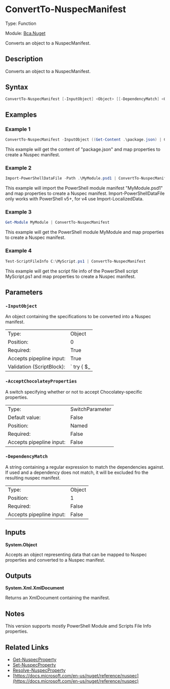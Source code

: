 # ConvertTo-NuspecManifest
Type: Function

Module: [Bca.Nuget](../ReadMe.md)

Converts an object to a NuspecManifest.
## Description
Converts an object to a NuspecManifest.
## Syntax
```powershell
ConvertTo-NuspecManifest [-InputObject] <Object> [[-DependencyMatch] <Object>] [-AcceptChocolateyProperties] [<CommonParameters>]
```
## Examples
### Example 1
```powershell
ConvertTo-NuspecManifest -InputObject ((Get-Content .\package.json) | Convert-From-Json)
```
This example will get the content of "package.json" and map properties to create a Nuspec manifest.
### Example 2
```powershell
Import-PowerShellDataFile -Path .\MyModule.psd1 | ConvertTo-NuspecManifest
```
This example will import the PowerShell module manifest "MyModule.psd1" and map properties to create a Nuspec manifest.
Import-PowerShellDataFile only works with PowerShell v5+, for v4 use Import-LocalizedData.
### Example 3
```powershell
Get-Module MyModule | ConvertTo-NuspecManifest
```
This example will get the PowerShell module MyModule and map properties to create a Nuspec manifest.
### Example 4
```powershell
Test-ScriptFileInfo C:\MyScript.ps1 | ConvertTo-NuspecManifest
```
This example will get the script file info of the PowerShell script MyScript.ps1 and map properties to create a Nuspec manifest.
## Parameters
### `-InputObject`
An object containing the specifications to be converted into a Nuspec manifest.

| | |
|:-|:-|
|Type:|Object|
|Position:|0|
|Required:|True|
|Accepts pipepline input:|True|
|Validation (ScriptBlock):|` try { $_ | ConvertTo-Json | ConvertFrom-Json $true } catch { throw "Could not convert input object type '$($InputObject.GetType().Name)'." } `|

### `-AcceptChocolateyProperties`
A switch specifying whether or not to accept Chocolatey-specific properties.

| | |
|:-|:-|
|Type:|SwitchParameter|
|Default value:|False|
|Position:|Named|
|Required:|False|
|Accepts pipepline input:|False|

### `-DependencyMatch`
A string containing a regular expression to match the dependencies against.
If used and a dependency does not match, it will be excluded fro the resulting nuspec manifest.

| | |
|:-|:-|
|Type:|Object|
|Position:|1|
|Required:|False|
|Accepts pipepline input:|False|

## Inputs
**System.Object**

Accepts an object representing data that can be mapped to Nuspec properties and converted to a Nuspec manifest.
## Outputs
**System.Xml.XmlDocument**

Returns an XmlDocument containing the manifest.
## Notes
This version supports mostly PowerShell Module amd Scripts File Info properties.
## Related Links
- [Get-NuspecProperty](Get-NuspecProperty.md)
- [Set-NuspecProperty](Set-NuspecProperty.md)
- [Resolve-NuspecProperty](Resolve-NuspecProperty.md)
- [https://docs.microsoft.com/en-us/nuget/reference/nuspec](https://docs.microsoft.com/en-us/nuget/reference/nuspec)
